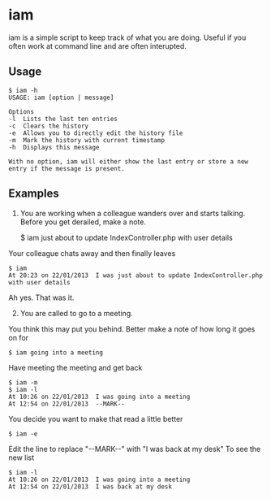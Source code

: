 iam
===
iam is a simple script to keep track of what you are doing.
Useful if you often work at command line and are often interupted.

Usage
-----

    $ iam -h 
    USAGE: iam [option | message]
    
    Options
    -l  Lists the last ten entries
    -c  Clears the history
    -e  Allows you to directly edit the history file
    -m  Mark the history with current timestamp
    -h  Displays this message

    With no option, iam will either show the last entry or store a new entry if the message is present.

Examples
--------

1) You are working when a colleague wanders over and starts talking. Before you get derailed, make a note.

    $ iam just about to update IndexController.php with user details

Your colleague chats away and then finally leaves

    $ iam
    At 20:23 on 22/01/2013  I was just about to update IndexController.php with user details

Ah yes. That was it.

2) You are called to go to a meeting.

You think this may put you behind. Better make a note of how long it goes on for

    $ iam going into a meeting

Have meeting the meeting and get back

    $ iam -m
    $ iam -l
    At 10:26 on 22/01/2013  I was going into a meeting
    At 12:54 on 22/01/2013  --MARK--

You decide you want to make that read a little better

    $ iam -e

Edit the line to replace "--MARK--" with "I was back at my desk"
To see the new list

    $ iam -l
    At 10:26 on 22/01/2013  I was going into a meeting
    At 12:54 on 22/01/2013  I was back at my desk
